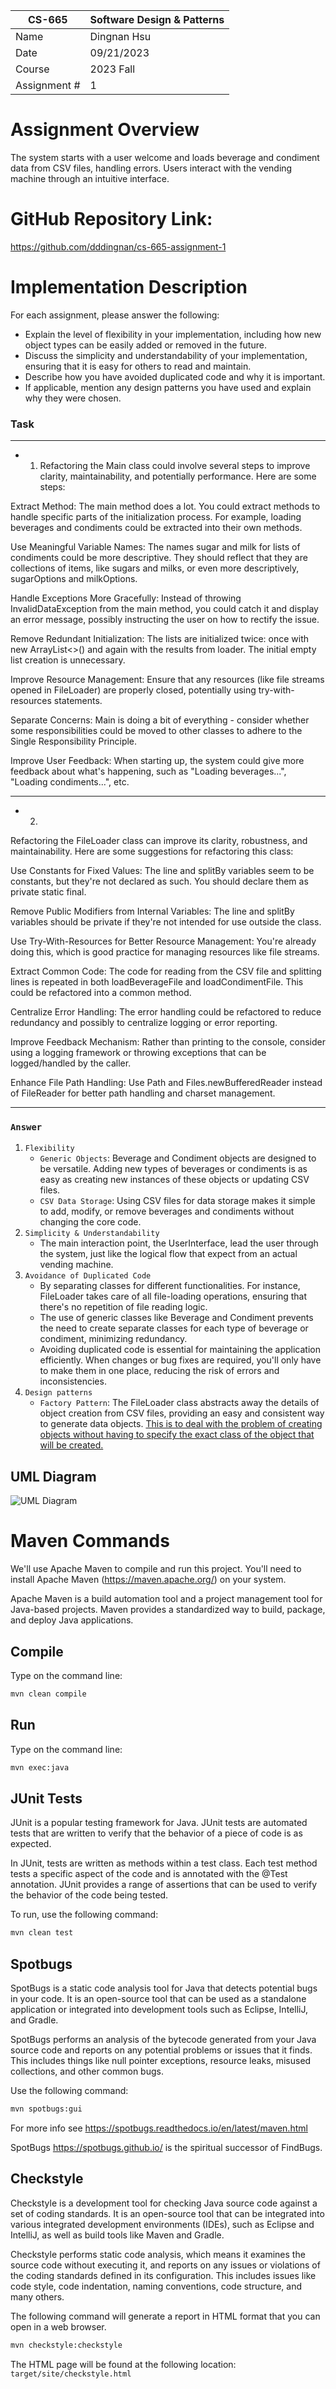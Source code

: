 | CS-665       | Software Design & Patterns |
| ------------ | -------------------------- |
| Name         | Dingnan Hsu                |
| Date         | 09/21/2023                 |
| Course       | 2023 Fall                  |
| Assignment # | 1                          |

# Assignment Overview

The system starts with a user welcome and loads beverage and condiment data from CSV files, handling errors. Users interact with the vending machine through an intuitive interface.

# GitHub Repository Link:

https://github.com/dddingnan/cs-665-assignment-1

# Implementation Description

For each assignment, please answer the following:

- Explain the level of flexibility in your implementation, including how new object types can
  be easily added or removed in the future.
- Discuss the simplicity and understandability of your implementation, ensuring that it is
  easy for others to read and maintain.
- Describe how you have avoided duplicated code and why it is important.
- If applicable, mention any design patterns you have used and explain why they were
  chosen.

### Task

---

- 1.  Refactoring the Main class could involve several steps to improve clarity, maintainability, and potentially performance. Here are some steps:

Extract Method: The main method does a lot. You could extract methods to handle specific parts of the initialization process. For example, loading beverages and condiments could be extracted into their own methods.

Use Meaningful Variable Names: The names sugar and milk for lists of condiments could be more descriptive. They should reflect that they are collections of items, like sugars and milks, or even more descriptively, sugarOptions and milkOptions.

Handle Exceptions More Gracefully: Instead of throwing InvalidDataException from the main method, you could catch it and display an error message, possibly instructing the user on how to rectify the issue.

Remove Redundant Initialization: The lists are initialized twice: once with new ArrayList<>() and again with the results from loader. The initial empty list creation is unnecessary.

Improve Resource Management: Ensure that any resources (like file streams opened in FileLoader) are properly closed, potentially using try-with-resources statements.

Separate Concerns: Main is doing a bit of everything - consider whether some responsibilities could be moved to other classes to adhere to the Single Responsibility Principle.

Improve User Feedback: When starting up, the system could give more feedback about what's happening, such as "Loading beverages...", "Loading condiments...", etc.

---

- 2.

Refactoring the FileLoader class can improve its clarity, robustness, and maintainability. Here are some suggestions for refactoring this class:

Use Constants for Fixed Values: The line and splitBy variables seem to be constants, but they're not declared as such. You should declare them as private static final.

Remove Public Modifiers from Internal Variables: The line and splitBy variables should be private if they're not intended for use outside the class.

Use Try-With-Resources for Better Resource Management: You're already doing this, which is good practice for managing resources like file streams.

Extract Common Code: The code for reading from the CSV file and splitting lines is repeated in both loadBeverageFile and loadCondimentFile. This could be refactored into a common method.

Centralize Error Handling: The error handling could be refactored to reduce redundancy and possibly to centralize logging or error reporting.

Improve Feedback Mechanism: Rather than printing to the console, consider using a logging framework or throwing exceptions that can be logged/handled by the caller.

Enhance File Path Handling: Use Path and Files.newBufferedReader instead of FileReader for better path handling and charset management.

---

### `Answer`

1. `Flexibility`
   - `Generic Objects`: Beverage and Condiment objects are designed to be versatile. Adding new types of beverages or condiments is as easy as creating new instances of these objects or updating CSV files.
   - `CSV Data Storage`: Using CSV files for data storage makes it simple to add, modify, or remove beverages and condiments without changing the core code.
2. `Simplicity & Understandability`
   - The main interaction point, the UserInterface, lead the user through the system, just like the logical flow that expect from an actual vending machine.
3. `Avoidance of Duplicated Code`
   - By separating classes for different functionalities. For instance, FileLoader takes care of all file-loading operations, ensuring that there's no repetition of file reading logic.
   - The use of generic classes like Beverage and Condiment prevents the need to create separate classes for each type of beverage or condiment, minimizing redundancy.
   - Avoiding duplicated code is essential for maintaining the application efficiently. When changes or bug fixes are required, you'll only have to make them in one place, reducing the risk of errors and inconsistencies.
4. `Design patterns`
   - `Factory Pattern`: The FileLoader class abstracts away the details of object creation from CSV files, providing an easy and consistent way to generate data objects. [This is to deal with the problem of creating objects without having to specify the exact class of the object that will be created.](https://en.wikipedia.org/wiki/Factory_method_pattern)

## UML Diagram

![UML Diagram](UML.svg)

# Maven Commands

We'll use Apache Maven to compile and run this project. You'll need to install Apache Maven (https://maven.apache.org/) on your system.

Apache Maven is a build automation tool and a project management tool for Java-based projects. Maven provides a standardized way to build, package, and deploy Java applications.

## Compile

Type on the command line:

```bash
mvn clean compile
```

## Run

Type on the command line:

```bash
mvn exec:java
```

## JUnit Tests

JUnit is a popular testing framework for Java. JUnit tests are automated tests that are written to verify that the behavior of a piece of code is as expected.

In JUnit, tests are written as methods within a test class. Each test method tests a specific aspect of the code and is annotated with the @Test annotation. JUnit provides a range of assertions that can be used to verify the behavior of the code being tested.

To run, use the following command:

```bash
mvn clean test
```

## Spotbugs

SpotBugs is a static code analysis tool for Java that detects potential bugs in your code. It is an open-source tool that can be used as a standalone application or integrated into development tools such as Eclipse, IntelliJ, and Gradle.

SpotBugs performs an analysis of the bytecode generated from your Java source code and reports on any potential problems or issues that it finds. This includes things like null pointer exceptions, resource leaks, misused collections, and other common bugs.

Use the following command:

```bash
mvn spotbugs:gui
```

For more info see
https://spotbugs.readthedocs.io/en/latest/maven.html

SpotBugs https://spotbugs.github.io/ is the spiritual successor of FindBugs.

## Checkstyle

Checkstyle is a development tool for checking Java source code against a set of coding standards. It is an open-source tool that can be integrated into various integrated development environments (IDEs), such as Eclipse and IntelliJ, as well as build tools like Maven and Gradle.

Checkstyle performs static code analysis, which means it examines the source code without executing it, and reports on any issues or violations of the coding standards defined in its configuration. This includes issues like code style, code indentation, naming conventions, code structure, and many others.

The following command will generate a report in HTML format that you can open in a web browser.

```bash
mvn checkstyle:checkstyle
```

The HTML page will be found at the following location:
`target/site/checkstyle.html`
